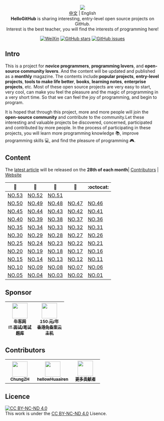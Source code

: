 ﻿<p align="center">
  <img src="https://raw.githubusercontent.com/521xueweihan/img/master/hellogithub/logo/readme.gif"/>
  <br><a href="README.md">中文</a> | English 
  <br><strong>HelloGitHub</strong> is sharing interesting, entry-level open source projects on GitHub.
  <br>Interest is the best teacher, you will find the interests of programming here!
</p>

<p align="center">
  <a href="https://raw.githubusercontent.com/521xueweihan/img/master/hellogithub/logo/weixin.png"><img src="https://img.shields.io/badge/Talk-WeChat-brightgreen.svg?style=popout-square" alt="WeiXin"></a>
  <a href="https://github.com/521xueweihan/HelloGitHub/stargazers"><img src="https://img.shields.io/github/stars/521xueweihan/HelloGitHub.svg?style=popout-square" alt="GitHub stars"></a>
  <a href="https://github.com/521xueweihan/HelloGitHub/issues"><img src="https://img.shields.io/github/issues/521xueweihan/HelloGitHub.svg?style=popout-square" alt="GitHub issues"></a>
</p>

## Intro
This is a project for **novice programmers**, **programming lovers**, and **open-source community lovers**. And the content will be updated and published as a **monthly** magazine. The contents include:**popular projects**, **entry-level projects**, **tools to make life better**, **books**, **learning notes**, **enterprise projects**, etc. Most of these open source projects are very easy to start, very cool, can make you feel the pleasure and the magic of programming in a very short time. So that we can feel the joy of programming, and begin to program.

It is hoped that through this project, more and more people will join the **open-source community** and contribute to the community.Let these interesting and valuable projects be discovered, concerned, participated and contributed by more people. In the process of participating in these projects, you will learn more programming knowledge 📚, improve programming skills 💻, and find the pleasure of programming 🎮.

## Content
The [latest article](https://github.com/521xueweihan/HelloGitHub/blob/master/content/last.md) will be released on the **28th of each month**| [Contributors](https://github.com/521xueweihan/HelloGitHub/blob/master/content/contributors.md) | [Website](https://hellogithub.com)

| :card_index: | :jack_o_lantern: | :beer: | :fish_cake: | :octocat: |
| ------- | ----- | ------------ | ------ | --------- |
| [NO.53](/content/53/HelloGitHub53.md) | [NO.52](/content/52/HelloGitHub52.md) | [NO.51](/content/51/HelloGitHub51.md) |
| [NO.50](/content/50/HelloGitHub50.md) | [NO.49](/content/49/HelloGitHub49.md) | [NO.48](/content/48/HelloGitHub48.md) | [NO.47](/content/47/HelloGitHub47.md) | [NO.46](/content/46/HelloGitHub46.md) |
| [NO.45](/content/45/HelloGitHub45.md) | [NO.44](/content/44/HelloGitHub44.md) | [NO.43](/content/43/HelloGitHub43.md) | [NO.42](/content/42/HelloGitHub42.md) | [NO.41](/content/41/HelloGitHub41.md) |
| [NO.40](/content/40/HelloGitHub40.md) | [NO.39](/content/39/HelloGitHub39.md) | [NO.38](/content/38/HelloGitHub38.md) | [NO.37](/content/37/HelloGitHub37.md) | [NO.36](/content/36/HelloGitHub36.md) |
| [NO.35](/content/35/HelloGitHub35.md) | [NO.34](/content/34/HelloGitHub34.md) | [NO.33](/content/33/HelloGitHub33.md) | [NO.32](/content/32/HelloGitHub32.md) | [NO.31](/content/31/HelloGitHub31.md) |
| [NO.30](/content/30/HelloGitHub30.md) | [NO.29](/content/29/HelloGitHub29.md) | [NO.28](/content/28/HelloGitHub28.md) | [NO.27](/content/27/HelloGitHub27.md) | [NO.26](/content/26/HelloGitHub26.md) |
| [NO.25](/content/25/HelloGitHub25.md) | [NO.24](/content/24/HelloGitHub24.md) | [NO.23](/content/23/HelloGitHub23.md) | [NO.22](/content/22/HelloGitHub22.md) | [NO.21](/content/21/HelloGitHub21.md) |
| [NO.20](/content/20/HelloGitHub20.md) | [NO.19](/content/19/HelloGitHub19.md) | [NO.18](/content/18/HelloGitHub18.md) | [NO.17](/content/17/HelloGitHub17.md) | [NO.16](/content/16/HelloGitHub16.md) |
| [NO.15](/content/15/HelloGitHub15.md) | [NO.14](/content/14/HelloGitHub14.md) | [NO.13](/content/13/HelloGitHub13.md) | [NO.12](/content/12/HelloGitHub12.md) | [NO.11](/content/11/HelloGitHub11.md) |
| [NO.10](/content/10/HelloGitHub10.md) | [NO.09](/content/09/HelloGitHub09.md) | [NO.08](/content/08/HelloGitHub08.md) | [NO.07](/content/07/HelloGitHub07.md) | [NO.06](/content/06/HelloGitHub06.md) |
| [NO.05](/content/05/HelloGitHub05.md) | [NO.04](/content/04/HelloGitHub04.md) | [NO.03](/content/03/HelloGitHub03.md) | [NO.02](/content/02/HelloGitHub02.md) | [NO.01](/content/01/HelloGitHub01.md) |


## Sponsor

<table>
  <thead>
    <tr>
      <th align="center" style="width: 80px;">
        <a href="https://www.nowcoder.com?from=hellogithub">
          <img src="https://raw.githubusercontent.com/521xueweihan/img/master/hellogithub/logo/nowcoder.jpg" width="50px"><br>
          <sub>牛客网</sub><br>
          <sub>IT 面试/笔试题库</sub>
        </a>
      </th>
      <th align="center" style="width: 80px;">
        <a href="https://www.ucloud.cn/site/global.html?invitation_code=C1xF2ECA89A2592">
          <img src="https://raw.githubusercontent.com/521xueweihan/img/master/hellogithub/logo/ucloud.png" width="50px"><br>
          <sub>150 元/年</sub><br>
          <sub>香港免备案云主机</sub>
        </a>
      </th>
    </tr>
  </thead>
</table>

## Contributors

<table>
  <tbody>
    <tr>
      <th align="center" style="width: 80px;">
        <a href="https://github.com/ChungZH">
          <img src="https://avatars1.githubusercontent.com/u/42088872?s=50&v=4" style="width: 50px;"><br>
          <sub>ChungZH</sub>
        </a><br>
      </th>
      <th align="center" style="width: 80px;">
        <a href="https://github.com/hellowHuaairen">
          <img src="https://avatars2.githubusercontent.com/u/19610305?s=50&v=4" style="width: 50px;"><br>
          <sub>hellowHuaairen</sub>
        </a><br>
      </th>
      <th align="center" style="width: 80px;">
        <a href="https://github.com/521xueweihan/HelloGitHub/blob/master/content/contributors.md">
          <img src="https://avatars1.githubusercontent.com/u/17665302?s=50&v=4" style="width: 50px;"><br>
          <sub>更多贡献者</sub>
        </a><br>
      </th>
    </tr>
  </tbody>
</table>


## **Licence**

<a rel="license" href="https://creativecommons.org/licenses/by-nc-nd/4.0/deed.en"><img alt="CC BY-NC-ND 4.0" style="border-width: 0" src="https://licensebuttons.net/l/by-nc-nd/4.0/88x31.png"></a><br>This work is under the <a rel="license" href="https://creativecommons.org/licenses/by-nc-nd/4.0/deed.en">CC BY-NC-ND 4.0</a> Lisence.
